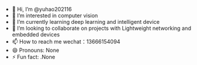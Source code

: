 - 👋 Hi, I’m @yuhao202116
- 👀 I’m interested in computer vision
- 🌱 I’m currently learning  deep learning and intelligent device
- 💞️ I’m looking to collaborate on projects with Lightweight networking and embedded devices 
- 📫 How to reach me wechat：13666154094
- 😄 Pronouns: None
- ⚡ Fun fact: .None

<!---
yuhao202116/yuhao202116 is a ✨ special ✨ repository because its `README.md` (this file) appears on your GitHub profile.
You can click the Preview link to take a look at your changes.
--->
